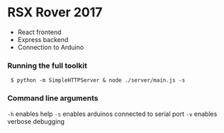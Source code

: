 # RSX Rover 2017
- React frontend
- Express backend
- Connection to Arduino

### Running the full toolkit
` $ python -m SimpleHTTPServer & node ./server/main.js -s`

### Command line arguments
`-h` enables help
`-s` enables arduinos connected to serial port
`-v` enables verbose debugging